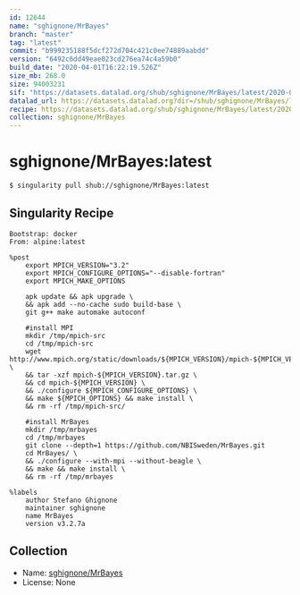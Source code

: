 ```yaml
---
id: 12644
name: "sghignone/MrBayes"
branch: "master"
tag: "latest"
commit: "b999235188f5dcf272d704c421c0ee74889aabdd"
version: "6492c6dd49eae023cd276ea74c4a59b0"
build_date: "2020-04-01T16:22:19.526Z"
size_mb: 268.0
size: 94003231
sif: "https://datasets.datalad.org/shub/sghignone/MrBayes/latest/2020-04-01-b9992351-6492c6dd/6492c6dd49eae023cd276ea74c4a59b0.sif"
datalad_url: https://datasets.datalad.org?dir=/shub/sghignone/MrBayes/latest/2020-04-01-b9992351-6492c6dd/
recipe: https://datasets.datalad.org/shub/sghignone/MrBayes/latest/2020-04-01-b9992351-6492c6dd/Singularity
collection: sghignone/MrBayes
---
```


# sghignone/MrBayes:latest

```bash
$ singularity pull shub://sghignone/MrBayes:latest
```

## Singularity Recipe

```singularity
Bootstrap: docker
From: alpine:latest

%post
	export MPICH_VERSION="3.2"
	export MPICH_CONFIGURE_OPTIONS="--disable-fortran"
	export MPICH_MAKE_OPTIONS

	apk update && apk upgrade \
	&& apk add --no-cache sudo build-base \
	git g++ make automake autoconf

	#install MPI
	mkdir /tmp/mpich-src
	cd /tmp/mpich-src
	wget http://www.mpich.org/static/downloads/${MPICH_VERSION}/mpich-${MPICH_VERSION}.tar.gz \
	&& tar -xzf mpich-${MPICH_VERSION}.tar.gz \
	&& cd mpich-${MPICH_VERSION} \
	&& ./configure ${MPICH_CONFIGURE_OPTIONS} \
	&& make ${MPICH_OPTIONS} && make install \
	&& rm -rf /tmp/mpich-src/

	#install MrBayes
	mkdir /tmp/mrbayes
	cd /tmp/mrbayes
	git clone --depth=1 https://github.com/NBISweden/MrBayes.git
	cd MrBayes/ \
	&& ./configure --with-mpi --without-beagle \
	&& make && make install \
	&& rm -rf /tmp/mrbayes

%labels
	author Stefano Ghignone
	maintainer sghignone
	name MrBayes
	version v3.2.7a
```

## Collection

 - Name: [sghignone/MrBayes](https://github.com/sghignone/MrBayes)
 - License: None

